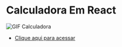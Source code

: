 # Calculadora Em React

<img src="https://cdn.discordapp.com/attachments/920032936823238658/930526912835633203/2022-01-11_15-08-39_2_1_2.gif" alt="GIF Calculadora">

* [Clique aqui para acessar](https://calculator-chi-pied.vercel.app/)

